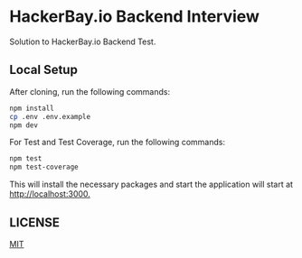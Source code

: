 # HackerBay.io Backend Interview

Solution to HackerBay.io Backend Test.

## Local Setup

After cloning, run the following commands:

```bash
npm install
cp .env .env.example
npm dev
```
For Test and Test Coverage, run the following commands:
```bash
npm test
npm test-coverage
```
This will install the necessary packages and start the application will start at <http://localhost:3000.>

## LICENSE

[MIT](LICENSE)